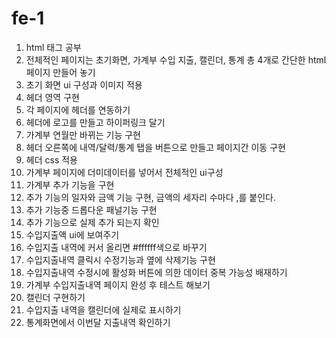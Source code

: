 # fe-1

1. html 태그 공부
2. 전체적인 페이지는 초기화면, 가계부 수입 지출, 캘린더, 통계 총 4개로 간단한 html 페이지 만들어 놓기
3. 초기 화면 ui 구성과 이미지 적용
4. 헤더 영역 구현
5. 각 페이지에 헤더를 연동하기
6. 헤더에 로고를 만들고 하이퍼링크 달기
7. 가계부 연월만 바뀌는 기능 구현
8. 헤더 오른쪽에 내역/달력/통계 탭을 버튼으로 만들고 페이지간 이동 구현
9. 헤더 css 적용
10. 가계부 페이지에 더미데이터를 넣어서 전체적인 ui구성
11. 가계부 추가 기능을 구현
12. 추가 기능의 일자와 금액 기능 구현, 금액의 세자리 수마다 ,를 붙인다.
13. 추가 기능중 드롭다운 패널기능 구현
14. 추가 기능으로 실제 추가 되는지 확인
15. 수입지출액 ui에 보여주기
16. 수입지출 내역에 커서 올리면 #ffffff색으로 바꾸기
17. 수입지출내역 클릭시 수정기능과 옆에 삭제기능 구현
18. 수입지출내역 수정시에 활성화 버튼에 의한 데이터 중복 가능성 배재하기
19. 가계부 수입지출내역 페이지 완성 후 테스트 해보기
20. 캘린더 구현하기
21. 수입지출 내역을 캘린더에 실제로 표시하기
22. 통계화면에서 이번달 지출내역 확인하기